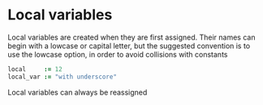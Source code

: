 # Local variables

Local variables are created when they are first assigned. Their names can begin with a lowcase or capital letter, but the suggested convention is to use the lowcase option, in order to avoid collisions with constants

```coffeescript
local     := 12
local_var := "with underscore"
```

Local variables can always be reassigned

